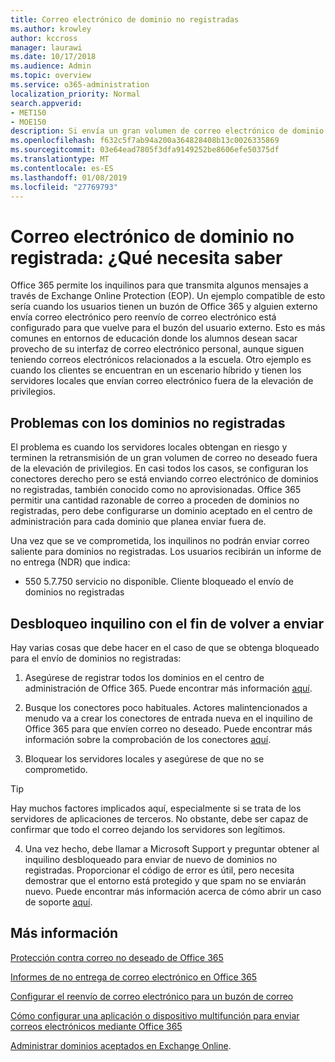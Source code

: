 ```yaml
---
title: Correo electrónico de dominio no registradas
ms.author: krowley
author: kccross
manager: laurawi
ms.date: 10/17/2018
ms.audience: Admin
ms.topic: overview
ms.service: o365-administration
localization_priority: Normal
search.appverid:
- MET150
- MOE150
description: Si envía un gran volumen de correo electrónico de dominio no registradas, corre el riesgo de su correo electrónico se bloquean. Lea este artículo para obtener más información.
ms.openlocfilehash: f632c5f7ab94a200a364828408b13c0026335869
ms.sourcegitcommit: 03e64ead7805f3dfa9149252be8606efe50375df
ms.translationtype: MT
ms.contentlocale: es-ES
ms.lasthandoff: 01/08/2019
ms.locfileid: "27769793"
---
```

# <a name="unregistered-domain-email-what-you-need-to-know"></a>Correo electrónico de dominio no registrada: ¿Qué necesita saber

Office 365 permite los inquilinos para que transmita algunos mensajes a través de Exchange Online Protection (EOP). Un ejemplo compatible de esto sería cuando los usuarios tienen un buzón de Office 365 y alguien externo envía correo electrónico pero reenvío de correo electrónico está configurado para que vuelve para el buzón del usuario externo. Esto es más comunes en entornos de educación donde los alumnos desean sacar provecho de su interfaz de correo electrónico personal, aunque siguen teniendo correos electrónicos relacionados a la escuela. Otro ejemplo es cuando los clientes se encuentran en un escenario híbrido y tienen los servidores locales que envían correo electrónico fuera de la elevación de privilegios.

## <a name="problems-with-unregistered-domains"></a>Problemas con los dominios no registradas

El problema es cuando los servidores locales obtengan en riesgo y terminen la retransmisión de un gran volumen de correo no deseado fuera de la elevación de privilegios. En casi todos los casos, se configuran los conectores derecho pero se está enviando correo electrónico de dominios no registradas, también conocido como no aprovisionadas. Office 365 permitir una cantidad razonable de correo a proceden de dominios no registradas, pero debe configurarse un dominio aceptado en el centro de administración para cada dominio que planea enviar fuera de.

Una vez que se ve comprometida, los inquilinos no podrán enviar correo saliente para dominios no registradas. Los usuarios recibirán un informe de no entrega (NDR) que indica:

- 550 5.7.750 servicio no disponible. Cliente bloqueado el envío de dominios no registradas

## <a name="unblocking-tenant-in-order-to-send-again"></a>Desbloqueo inquilino con el fin de volver a enviar

Hay varias cosas que debe hacer en el caso de que se obtenga bloqueado para el envío de dominios no registradas:

1. Asegúrese de registrar todos los dominios en el centro de administración de Office 365. Puede encontrar más información [aquí](https://docs.microsoft.com/en-us/exchange/mail-flow-best-practices/manage-accepted-domains/manage-accepted-domains).

2. Busque los conectores poco habituales. Actores malintencionados a menudo va a crear los conectores de entrada nueva en el inquilino de Office 365 para que envíen correo no deseado. Puede encontrar más información sobre la comprobación de los conectores [aquí](https://docs.microsoft.com/en-us/powershell/module/exchange/mail-flow/get-inboundconnector?view=exchange-ps). 

3. Bloquear los servidores locales y asegúrese de que no se comprometido.

> [!TIP]
> Hay muchos factores implicados aquí, especialmente si se trata de los servidores de aplicaciones de terceros. No obstante, debe ser capaz de confirmar que todo el correo dejando los servidores son legítimos.

4. Una vez hecho, debe llamar a Microsoft Support y preguntar obtener al inquilino desbloqueado para enviar de nuevo de dominios no registradas.  Proporcionar el código de error es útil, pero necesita demostrar que el entorno está protegido y que spam no se enviarán nuevo. Puede encontrar más información acerca de cómo abrir un caso de soporte [aquí](https://support.office.com/en-us/article/Contact-support-for-business-products-Admin-Help-32a17ca7-6fa0-4870-8a8d-e25ba4ccfd4b#ID0EAADAAA=online).
  
## <a name="for-more-information"></a>Más información

[Protección contra correo no deseado de Office 365](anti-spam-protection.md)

[Informes de no entrega de correo electrónico en Office 365](https://support.office.com/article/email-non-delivery-reports-in-office-365-51daa6b9-2e35-49c4-a0c9-df85bf8533c3)

[Configurar el reenvío de correo electrónico para un buzón de correo](https://docs.microsoft.com/en-us/exchange/recipients-in-exchange-online/manage-user-mailboxes/configure-email-forwarding)

[Cómo configurar una aplicación o dispositivo multifunción para enviar correos electrónicos mediante Office 365](https://support.office.com/en-us/article/How-to-set-up-a-multifunction-device-or-application-to-send-email-using-Office-365-69f58e99-c550-4274-ad18-c805d654b4c4)

[Administrar dominios aceptados en Exchange Online](https://docs.microsoft.com/en-us/exchange/mail-flow-best-practices/manage-accepted-domains/manage-accepted-domains).
